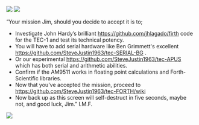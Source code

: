 ![](https://github.com/SteveJustin1963/tec-FORTH/blob/master/pics/imf-tec-1.png)
![](https://github.com/SteveJustin1963/tec-FORTH/blob/master/pics/forth3d-1.png)

“Your mission Jim, should you decide to accept it is to; 
* Investigate John Hardy’s brilliant https://github.com/jhlagado/firth code for the TEC-1 and test its technical potency. 
* You will have to add serial hardware like Ben Grimmett's excellent https://github.com/SteveJustin1963/tec-SERIAL-BG .
* Or our experimental https://github.com/SteveJustin1963/tec-APUS which has both serial and arithmetic abilities.
* Confirm if the AM9511 works in floating point calculations and Forth-Scientific libraries. 
* Now that you've accepted the mission, proceed to https://github.com/SteveJustin1963/tec-FORTH/wiki
* Now back up as this screen  will self-destruct in five seconds, maybe not, and good luck, Jim.” I.M.F.

![](https://github.com/SteveJustin1963/tec-FORTH/blob/master/pics/smoke-tape.png)


